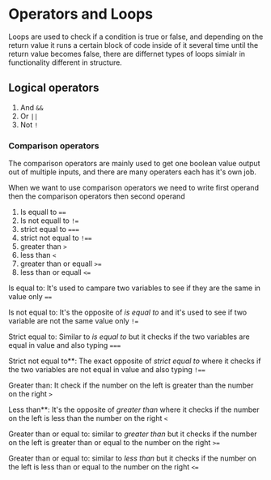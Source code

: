 # Operators and Loops

Loops are used to check if a condition is true or false, and depending on the return value it runs a certain block of code inside of it several time until the return value becomes false, there are differnet types of loops simialr in functionality different in structure.

## Logical operators
1. And `&&`
2. Or `||`
3. Not `!`

### Comparison operators

The comparison operators are mainly used to get one boolean value output out of multiple inputs, and there are many operaters each has it's own job.

When we want to use comparison operators we need to write first operand then the comparison operators then second operand

1. Is equall to `==`
2. Is not equall to `!=`
3. strict equal to `===`
4. strict not equal to `!==`
5. greater than `>`
6. less than `<`
7. greater than or equall `>=`
8. less than or equall `<=` 

Is equal to: It's used to campare two variables to see if they are the same in value only `==`

Is not equal to: It's the opposite of _is equal to_ and it's used to see if two variable are not the same value only `!=`

Strict equal to: Similar to _is equal to_ but it checks if the two variables are equal in value and also typing `===`

Strict not equal to**: The exact opposite of _strict equal to_ where it checks if the two variables are not equal in value and also typing `!==`

Greater than: It check if the number on the left is greater than the number on the right `>`

Less than**: It's the opposite of _greater than_ where it checks if the number on the left is less than the number on the right `<`

Greater than or equal to: similar to _greater than_ but it checks if the number on the left is greater than or equal to the number on the right `>=`

Greater than or equal to: similar to _less than_ but it checks if the number on the left is less than or equal to the number on the right `<=`
